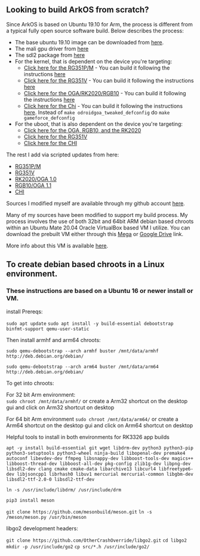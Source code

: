 ## Looking to build ArkOS from scratch?

Since ArkOS is based on Ubuntu 19.10 for Arm, the process is different from a typical fully open source software build.  Below describes the process:

* The base ubuntu 19.10 image can be downloaded from [here](https://wiki.odroid.com/odroid_go_advance/os_image/ubuntu_es#v11).
* The mali gpu driver from [here](https://oph.mdrjr.net/meveric/pool/go2/libm/libmali-rk/libmali-rk-bifrost-g31-rxp0-wayland-gbm_1.7-2+deb10_arm64.deb) 
* The sdl2 package from [here](https://www.areascout.at/libsdl2-2.0-0_2.0.10+dfsg1-1ubuntu1_arm64.deb)
* For the kernel, that is dependent on the device you're targeting:
  * [Click here for the RG351P/M](https://github.com/lualiliu/RG351P-linux) - You can build it following the instructions [here](https://github.com/christianhaitian/linux/blob/rg351/README)
  * [Click here for the RG351V](https://github.com/christianhaitian/linux/tree/rg351) - You can build it following the instructions [here](https://github.com/christianhaitian/linux/blob/rg351/README)
  * [Click here for the OGA/RK2020/RGB10](https://github.com/christianhaitian/linux/tree/odroidgoA-4.4.y) - You can build it following the instructions [here](https://github.com/christianhaitian/linux/blob/odroidgoA-4.4.y/README)
  * [Click here for the Chi](https://github.com/shantigilbert/hardkernel-linux/tree/GameForce-Chi) - You can build it following the instructions [here](https://github.com/christianhaitian/linux/blob/odroidgoA-4.4.y/README).  Instead of `make odroidgoa_tweaked_defconfig` do `make gameforce_defconfig`
* For the uboot, that is also dependent on the device you're targeting:
  * [Click here for the OGA, RGB10, and the RK2020](https://github.com/hardkernel/u-boot/tree/odroidgoA-v2017.09)
  * [Click here for the RG351V](https://github.com/christianhaitian/RG351-u-boot/tree/odroidgoA-v2017.09)
  * [Click here for the CHI](https://github.com/christianhaitian/chi-u-boot)

The rest I add via scripted updates from here:
* [RG351P/M](https://github.com/christianhaitian/arkos/blob/main/Update-RG351P.sh)
* [RG351V](https://github.com/christianhaitian/arkos/blob/main/Update-RG351V.sh)
* [RK2020/OGA 1.0](https://github.com/christianhaitian/arkos/blob/main/Update-RK2020.sh)
* [RGB10/OGA 1.1](https://github.com/christianhaitian/arkos/blob/main/Update-RGB10.sh)
* [CHI](https://github.com/christianhaitian/arkos/blob/main/Update-CHI.sh)

Sources I modified myself are available through my github account [here](https://github.com/christianhaitian).

Many of my sources have been modified to support my build process.  My process involves the use of both 32bit and 64bit ARM debian based chroots within an Ubuntu Mate 20.04 Oracle VirtualBox based VM I utilize.  You can download the prebuilt VM either through this [Mega](https://mega.nz/file/3dIkHTRZ#s2DOkT8nrCRCaXVyng3KQdrixolgxarqplitLt8Ta8c) or [Google Drive](https://drive.google.com/file/d/1_6SLtNurqeUafKrbBM2Ba0fTWyZkGAGi/view?usp=sharing) link.

More info about this VM is available [here](https://forum.odroid.com/viewtopic.php?p=306185#p306185).

## To create debian based chroots in a Linux environment.
### These instructions are based on a Ubuntu 16 or newer install or VM.

install Prereqs:

`sudo apt update`
`sudo apt install -y build-essential debootstrap binfmt-support qemu-user-static`

Then install armhf and arm64 chroots:

`sudo qemu-debootstrap --arch armhf buster /mnt/data/armhf http://deb.debian.org/debian/`

`sudo qemu-debootstrap --arch arm64 buster /mnt/data/arm64 http://deb.debian.org/debian/`

To get into chroots:

For 32 bit Arm environment: \
`sudo chroot /mnt/data/armhf/`
or create a Arm32 shortcut on the desktop gui and click on Arm32 shortcut on desktop

For 64 bit Arm environment
`sudo chroot /mnt/data/arm64/`
or create a Arm64 shortcut on the desktop gui and click on Arm64 shortcut on desktop

Helpful tools to install in both environments for RK3326 app builds

`apt -y install build-essential git wget libdrm-dev python3 python3-pip python3-setuptools python3-wheel ninja-build libopenal-dev premake4 autoconf libevdev-dev ffmpeg libsnappy-dev libboost-tools-dev magics++ libboost-thread-dev libboost-all-dev pkg-config zlib1g-dev libpng-dev libsdl2-dev clang cmake cmake-data libarchive13 libcurl4 libfreetype6-dev libjsoncpp1 librhash0 libuv1 mercurial mercurial-common libgbm-dev libsdl2-ttf-2.0-0 libsdl2-ttf-dev`

`ln -s /usr/include/libdrm/ /usr/include/drm`

`pip3 install meson`

`git clone https://github.com/mesonbuild/meson.git`
`ln -s /meson/meson.py /usr/bin/meson`

libgo2 development headers:

`git clone https://github.com/OtherCrashOverride/libgo2.git`
`cd libgo2`
`mkdir -p /usr/include/go2`
`cp src/*.h /usr/include/go2/`
